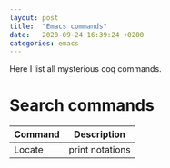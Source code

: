 ```yaml
---
layout: post
title:  "Emacs commands"
date:   2020-09-24 16:39:24 +0200
categories: emacs
---
```


Here I list all mysterious coq commands.

# Search commands

| Command  | Description |
| ------------- | ------------- |
| Locate | print notations  |